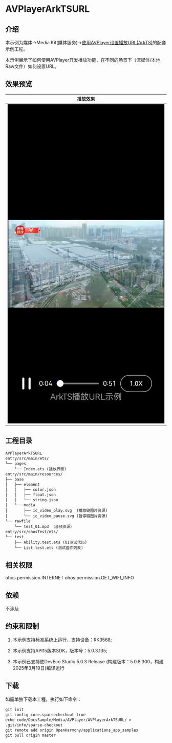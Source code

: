 # AVPlayerArkTSURL

## 介绍

本示例为媒体->Media Kit(媒体服务)->[使用AVPlayer设置播放URL(ArkTS)](https://gitee.com/openharmony/docs/blob/master/zh-cn/application-dev/media/media/playback-url-setting-method.md)的配套示例工程。 

本示例展示了如何使用AVPlayer开发播放功能，在不同的场景下（流媒体/本地Raw文件）如何设置URL。

## 效果预览

| 播放效果                                      | 
| -------------------------------------------- | 
| ![AVPlayerArkTSURL_1](./screenshots/AVPlayerArkTSURL.jpeg) 


## 工程目录

```
AVPlayerArkTSURL
entry/src/main/ets/
└── pages
    └── Index.ets (播放界面)
entry/src/main/resources/
├── base
│   ├── element
│   │   ├── color.json
│   │   ├── float.json
│   │   └── string.json
│   └── media
│       ├── ic_video_play.svg  (播放键图片资源)
│       └── ic_video_pause.svg (暂停键图片资源)
└── rawfile
    └── test_01.mp3 （音频资源）
entry/src/ohosTest/ets/
└── test
    ├── Ability.test.ets (UI测试代码)
    └── List.test.ets (测试套件列表)
```

## 相关权限

ohos.permission.INTERNET
ohos.permission.GET_WIFI_INFO

## 依赖

不涉及

## 约束和限制

1. 本示例支持标准系统上运行，支持设备：RK3568;

2. 本示例支持API15版本SDK，版本号：5.0.3.135;
   
3. 本示例已支持使DevEco Studio 5.0.3 Release (构建版本：5.0.8.300，构建 2025年3月19日)编译运行

## 下载

如需单独下载本工程，执行如下命令：

```
git init
git config core.sparsecheckout true
echo code/DocsSample/Media/AVPlayer/AVPlayerArkTSURL/ > .git/info/sparse-checkout
git remote add origin OpenHarmony/applications_app_samples
git pull origin master
```